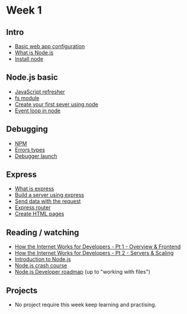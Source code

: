# Week 1

## Intro

- [Basic web app configuration](../01-intro/basic-web-app-configuration.md)
- [What is Node.js](../01-intro/what-is-node.md)
- [Install node](../01-intro/install-node.md)

## Node.js basic

- [JavaScript refresher](../02-basic/1-js-refresher.js)
- [fs module](../02-basic/2-fs-module.js)
- [Create your first sever using node](../02-basic/3-create-node-server.js)
- [Event loop in node](../02-basic/event-loop.md)

## Debugging

- [NPM](../03-debugging/npm.md)
- [Errors types](../03-debugging/errorTypes.js)
- [Debugger launch](../03-debugging/debugger-launch.md)

## Express

- [What is express](../04-express/express.md)
- [Build a server using express](../04-express/1-server.js)
- [Send data with the request](../04-express/2-server.js)
- [Express router](../04-express/3-express-router/server.js)
- [Create HTML pages](../04-express/4-html-pages/server.js)

## Reading / watching

- [How the Internet Works for Developers - Pt 1 - Overview & Frontend](https://www.youtube.com/watch?v=e4S8zfLdLgQ)
- [How the Internet Works for Developers - Pt 2 - Servers & Scaling](https://www.youtube.com/watch?v=FTAPjr7vgxE)
- [Introduction to Node.js](https://nodejs.org/en/learn/getting-started/introduction-to-nodejs)
- [Node.js crash course](https://www.youtube.com/watch?v=32M1al-Y6Ag)
- [Node.js Developer roadmap](https://roadmap.sh/nodejs) (up to "working with files")

## Projects

- No project require this week keep learning and practising.
